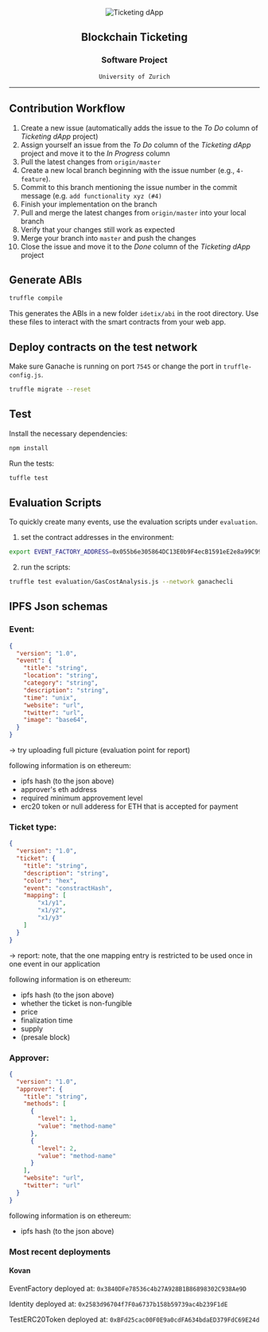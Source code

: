 <p align="center">
    <img src="https://raw.githubusercontent.com/bc-ticketing/guest-client/master/docs/img/ticket-icon.png" alt="Ticketing dApp" align="center">
</p>

<h2 align="center">Blockchain Ticketing</h2>
<h3 align="center">Software Project</h3>
<div align="center"><code >University of Zurich</code></div>

---


## Contribution Workflow

1. Create a new issue (automatically adds the issue to the _To Do_ column of _Ticketing dApp_ project)
2. Assign yourself an issue from the _To Do_ column of the _Ticketing dApp_ project and move it to the _In Progress_ column
3. Pull the latest changes from `origin/master`
4. Create a new local branch beginning with the issue number (e.g., `4-feature`).
5. Commit to this branch mentioning the issue number in the commit message (e.g. `add functionality xyz (#4)`
6. Finish your implementation on the branch
7. Pull and merge the latest changes from `origin/master` into your local branch
8. Verify that your changes still work as expected
9. Merge your branch into `master` and push the changes
10. Close the issue and move it to the _Done_ column of the _Ticketing dApp_ project
## Generate ABIs

```bash
truffle compile
```

This generates the ABIs in a new folder `idetix/abi` in the root directory. Use these files to interact with the smart contracts from your web app.

## Deploy contracts on the test network

Make sure Ganache is running on port `7545` or change the port in `truffle-config.js`.

```bash
truffle migrate --reset
```

## Test

Install the necessary dependencies:

```bash
npm install
```

Run the tests:

```bash
tuffle test
```

## Evaluation Scripts

To quickly create many events, use the evaluation scripts under `evaluation`.

1. set the contract addresses in the environment:

```bash
export EVENT_FACTORY_ADDRESS=0x055b6e305864DC13E0b9F4ecB1591eE2e8a99C99  IDENTITY_ADDRESS=0x067b6772E882b541121a2af3Cf947E27D1edf4E9 TEST_ERC20_ADDRESS=0xf88D4b83Aa41d7E810d7235cC19365F0e522730C
```

2. run the scripts:

```bash
truffle test evaluation/GasCostAnalysis.js --network ganachecli
```

## IPFS Json schemas
### Event:
```json
{
  "version": "1.0",
  "event": {
    "title": "string",
    "location": "string",
    "category": "string",
    "description": "string",
    "time": "unix",
    "website": "url",
    "twitter": "url",
    "image": "base64",
  }
}
```
-> try uploading full picture (evaluation point for report)

following information is on ethereum:
- ipfs hash (to the json above)
- approver's eth address
- required minimum approvement level
- erc20 token or null adderess for ETH that is accepted for payment

### Ticket type:
```json
{
  "version": "1.0",
  "ticket": {
    "title": "string",
    "description": "string",
    "color": "hex",
    "event": "constractHash",
    "mapping": [
        "x1/y1",
        "x1/y2",
        "x1/y3"
    ]
  }
}
```
-> report: note, that the one mapping entry is restricted to be used once in one event in our application

following information is on ethereum:
- ipfs hash (to the json above)
- whether the ticket is non-fungible
- price
- finalization time
- supply
- (presale block)


### Approver:
```json
{
  "version": "1.0",
  "approver": {
    "title": "string",
    "methods": [
      {
        "level": 1,
        "value": "method-name"
      },
      {
        "level": 2,
        "value": "method-name"
      }
    ],
    "website": "url",
    "twitter": "url"
  }
}
```

following information is on ethereum:
- ipfs hash (to the json above)

### Most recent deployments

#### Kovan
EventFactory deployed at: `0x3840DFe78536c4b27A928B1B86898302C938Ae9D`

Identity deployed at: `0x2583d96704f7F0a6737b158b59739ac4b239F1dE`

TestERC20Token deployed at: `0xBFd25cac00F0E9a0cdFA634bdaED379FdC69E24d`

